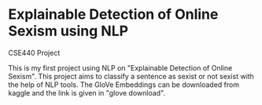 # Explainable Detection of Online Sexism using NLP
CSE440 Project

This is my first project using NLP on "Explainable Detection of Online Sexism". This project aims to classify a sentence as sexist or not sexist with the help of NLP tools. The GloVe Embeddings can be downloaded from kaggle and the link is given in "glove download".
